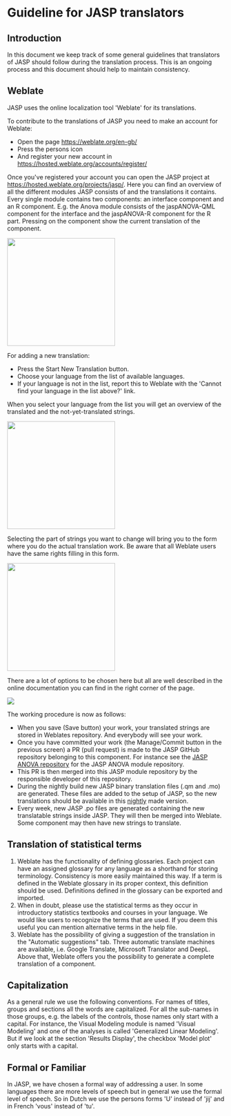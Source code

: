 # Guideline for JASP translators

## Introduction
In this document we keep track of some general guidelines that translators of JASP should follow during the translation process.
This is an ongoing process and this document should help to maintain consistency.

## Weblate
JASP uses the online localization tool 'Weblate' for its translations.

To contribute to the translations of JASP you need to make an account for Weblate:

* Open the page https://weblate.org/en-gb/
* Press the persons icon
* And register your new account in https://hosted.weblate.org/accounts/register/

Once you've registered your account you can open the JASP project at <https://hosted.weblate.org/projects/jasp/>.
Here you can find an overview of all the different modules JASP consists of and the translations it contains.
Every single module contains two components: an interface component and an R component.
E.g. the Anova module consists of the jaspANOVA-QML component for the interface and the jaspANOVA-R component for the R part.
Pressing on the component show the current translation of the component.

<img src="https://static.jasp-stats.org/images/Weblate-component.png" height="250px" />

For adding a new translation:

* Press the Start New Translation button.
* Choose your language from the list of available languages.
* If your language is not in the list, report this to Weblate with the 'Cannot find your language in the list above?' link.


When you select your language from the list you will get an overview of the translated and the not-yet-translated strings.

<img src="https://static.jasp-stats.org/images/Weblate-Chosen-Dutch.png" height="250px" />

Selecting the part of strings you want to change will bring you to the form where you do the actual translation work.
Be aware that all Weblate users have the same rights filling in this form.

<img src="https://static.jasp-stats.org/images/Weblate-Dutch.png" height="250px" />

There are a lot of options to be chosen here but all are well described in the online documentation you can find in the right corner of the page.

<img src="https://static.jasp-stats.org/images/Weblate-Documentation.png" />

The working procedure is now as follows:

* When you save (Save button) your work, your translated strings are stored in Weblates repository.
  And everybody will see your work.
* Once you have committed your work (the Manage/Commit button in the previous screen) a PR (pull request) is made to the JASP GitHub repository belonging to this component.
  For instance see the [JASP ANOVA repository](https://github.com/jasp-stats/jaspAnova) for the JASP ANOVA module repository.
* This PR is then merged into this JASP module repository by the responsible developer of this repository.
* During the nightly build new JASP binary translation files (.qm and .mo) are generated.
  These files are added to the setup of JASP, so the new translations should be available in this [nightly](http://static.jasp-stats.org/Nightlies/) made version.
* Every week, new JASP .po files are generated containing the new translatable strings inside JASP.
  They will then be merged into Weblate.
  Some component may then have new strings to translate.

## Translation of statistical terms
1. Weblate has the functionality of defining glossaries.
   Each project can have an assigned glossary for any language as a shorthand for storing terminology.
   Consistency is more easily maintained this way.
   If a term is defined in the Weblate glossary in its proper context, this definition should be used.
   Definitions defined in the glossary can be exported and imported.
2. When in doubt, please use the statistical terms as they occur in introductory statistics textbooks and courses in your language.
   We would like users to recognize the terms that are used.
   If you deem this useful you can mention alternative terms in the help file.
3. Weblate has the possibility of giving a suggestion of the translation in the "Automatic suggestions" tab.
   Three automatic translate machines are available, i.e. Google Translate, Microsoft Translator and DeepL.
   Above that, Weblate offers you the possibility to generate a complete translation of a component.

## Capitalization
As a general rule we use the following conventions.
For names of titles, groups and sections all the words are capitalized.
For all the sub-names in those groups, e.g. the labels of the controls, those names only start with a capital.
For instance, the Visual Modeling module is named 'Visual Modeling' and one of the analyses is called 'Generalized Linear Modeling'.
But if we look at the section 'Results Display', the checkbox 'Model plot' only starts with a capital.

## Formal or Familiar 
In JASP, we have chosen a formal way of addressing a user.
In some languages there are more levels of speech but in general we use the formal level of speech.
So in Dutch we use the persons forms 'U' instead of 'jij' and in French 'vous' instead of 'tu'.
